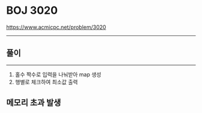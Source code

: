 # BOJ 3020
https://www.acmicpc.net/problem/3020

---

## 풀이

---

1. 홀수 짝수로 입력을 나눠받아 map 생성
2. 행별로 체크하여 최소값 출력

## 메모리 초과 발생